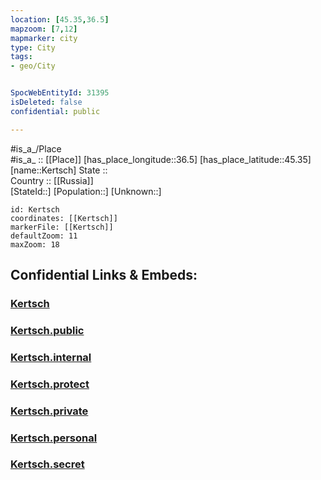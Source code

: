 ```yaml
---
location: [45.35,36.5] 
mapzoom: [7,12] 
mapmarker: city 
type: City
tags:
- geo/City


SpocWebEntityId: 31395
isDeleted: false
confidential: public

---
```

#is_a_/Place  
#is_a_ :: [[Place]] 
[has_place_longitude::36.5] 
[has_place_latitude::45.35] 
[name::Kertsch] 
State ::  
Country :: [[Russia]]  
[StateId::] 
[Population::] 
[Unknown::] 


```leaflet
id: Kertsch
coordinates: [[Kertsch]] 
markerFile: [[Kertsch]] 
defaultZoom: 11 
maxZoom: 18
```


## Confidential Links & Embeds: 

### [Kertsch](/_Standards/Earth/Continent/Europe/Europe~East/Ukraine/Regions~Ukraine/Crimea/City/Kertsch.md) 

### [Kertsch.public](/_public/Earth/Continent/Europe/Europe~East/Ukraine/Regions~Ukraine/Crimea/City/Kertsch.public.md) 

### [Kertsch.internal](/_internal/Earth/Continent/Europe/Europe~East/Ukraine/Regions~Ukraine/Crimea/City/Kertsch.internal.md) 

### [Kertsch.protect](/_protect/Earth/Continent/Europe/Europe~East/Ukraine/Regions~Ukraine/Crimea/City/Kertsch.protect.md) 

### [Kertsch.private](/_private/Earth/Continent/Europe/Europe~East/Ukraine/Regions~Ukraine/Crimea/City/Kertsch.private.md) 

### [Kertsch.personal](/_personal/Earth/Continent/Europe/Europe~East/Ukraine/Regions~Ukraine/Crimea/City/Kertsch.personal.md) 

### [Kertsch.secret](/_secret/Earth/Continent/Europe/Europe~East/Ukraine/Regions~Ukraine/Crimea/City/Kertsch.secret.md)

